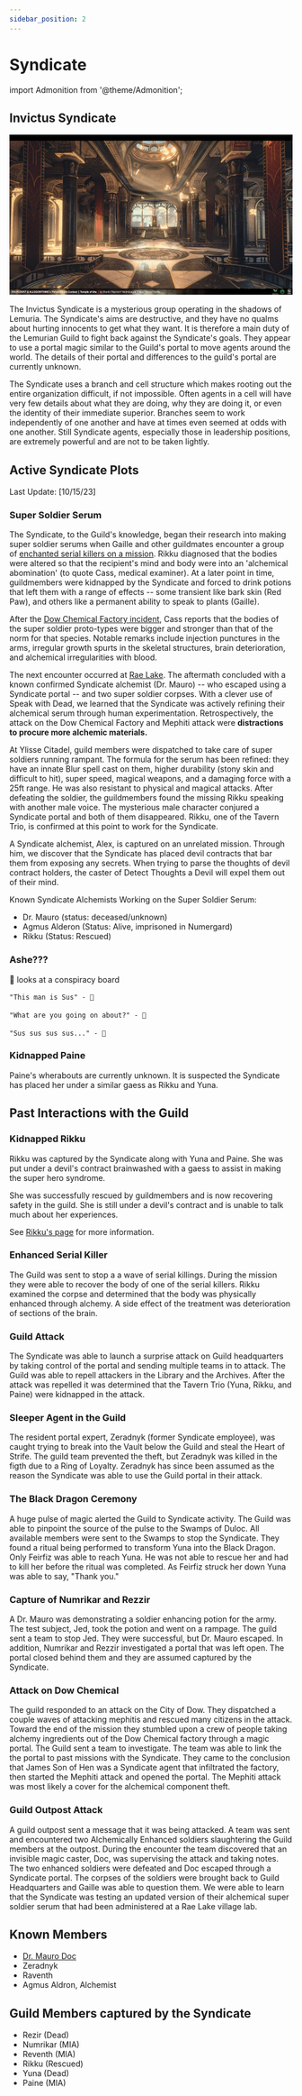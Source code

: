 ```yaml
---
sidebar_position: 2
---
```


# Syndicate

<!--Needed for Minimo Scribbles-->

import Admonition from '@theme/Admonition';

## Invictus Syndicate

![syndicate](/img/archives/syndicate.png)

The Invictus Syndicate is a mysterious group operating in the shadows of Lemuria. The Syndicate's aims are destructive, and they have no qualms about hurting innocents to get what they want. It is therefore a main duty of the Lemurian Guild to fight back against the Syndicate's goals. They appear to use a portal magic similar to the Guild's portal to move agents around the world. The details of their portal and differences to the guild's portal are currently unknown.

The Syndicate uses a branch and cell structure which makes rooting out the entire organization difficult, if not impossible. Often agents in a cell will have very few details about what they are doing, why they are doing it, or even the identity of their immediate superior. Branches seem to work independently of one another and have at times even seemed at odds with one another. Still Syndicate agents, especially those in leadership positions, are extremely powerful and are not to be taken lightly.

## Active Syndicate Plots

Last Update: [10/15/23]

### Super Soldier Serum

The Syndicate, to the Guild's knowledge, began their research into making super soldier serums when Gaille and other guildmates encounter a group of [enchanted serial killers on a mission](#enhanced-serial-killer). Rikku diagnosed that the bodies were altered so that the recipient's mind and body were into an 'alchemical abomination' (to quote Cass, medical examiner). At a later point in time, guildmembers were kidnapped by the Syndicate and forced to drink potions that left them with a range of effects -- some transient like bark skin (Red Paw), and others like a permanent ability to speak to plants (Gaille).

After the [Dow Chemical Factory incident](#attack-on-dow-chemical), Cass reports that the bodies of the super soldier proto-types were bigger and stronger than that of the norm for that species. Notable remarks include injection punctures in the arms, irregular growth spurts in the skeletal structures, brain deterioration, and alchemical irregularities with blood.

The next encounter occurred at [Rae Lake](#capture-of-numrikar-and-rezzir). The aftermath concluded with a known confirmed Syndicate alchemist (Dr. Mauro) -- who escaped using a Syndicate portal -- and two super soldier corpses. With a clever use of Speak with Dead, we learned that the Syndicate was actively refining their alchemical serum through human experimentation. Retrospectively, the attack on the Dow Chemical Factory and Mephiti attack were **distractions to procure more alchemic materials.**

At Ylisse Citadel, guild members were dispatched to take care of super soldiers running rampant. The formula for the serum has been refined: they have an innate Blur spell cast on them, higher durability (stony skin and difficult to hit), super speed, magical weapons, and a damaging force with a 25ft range. He was also resistant to physical and magical attacks. After defeating the soldier, the guildmembers found the missing Rikku speaking with another male voice. The mysterious male character conjured a Syndicate portal and both of them disappeared. Rikku, one of the Tavern Trio, is confirmed at this point to work for the Syndicate.

A Syndicate alchemist, Alex, is captured on an unrelated mission. Through him, we discover that the Syndicate has placed devil contracts that bar them from exposing any secrets. When trying to parse the thoughts of devil contract holders, the caster of Detect Thoughts a Devil will expel them out of their mind.

Known Syndicate Alchemists Working on the Super Soldier Serum:

- Dr. Mauro (status: deceased/unknown)
- Agmus Alderon (Status: Alive, imprisoned in Numergard)
- Rikku (Status: Rescued)

### Ashe???

<Admonition type="note" icon="🦉" title="Conspiracy">
  <p>
    🦉 looks at a conspiracy board

    "This man is Sus" - 🦉

    "What are you going on about?" - 🐀

    "Sus sus sus sus..." - 🦉

  </p>
</Admonition>

### Kidnapped Paine

Paine's wherabouts are currently unknown. It is suspected the Syndicate has placed her under a similar gaess as Rikku and Yuna.

## Past Interactions with the Guild

### Kidnapped Rikku

Rikku was captured by the Syndicate along with Yuna and Paine. She was put under a devil's contract brainwashed with a gaess to assist in making the super hero syndrome.

She was successfully rescued by guildmembers and is now recovering safety in the guild. She is still under a devil's contract and is unable to talk much about her experiences.

See [Rikku's page](../npcs/guild/tavern_trio) for more information.

### Enhanced Serial Killer

The Guild was sent to stop a a wave of serial killings. During the mission they were able to recover the body of one of the serial killers. Rikku examined the corpse and determined that the body was physically enhanced through alchemy. A side effect of the treatment was deterioration of sections of the brain.

### Guild Attack

The Syndicate was able to launch a surprise attack on Guild headquarters by taking control of the portal and sending multiple teams in to attack. The Guild was able to repell attackers in the Library and the Archives. After the attack was repelled it was determined that the Tavern Trio (Yuna, Rikku, and Paine) were kidnapped in the attack.

### Sleeper Agent in the Guild

The resident portal expert, Zeradnyk (former Syndicate employee), was caught trying to break into the Vault below the Guild and steal the Heart of Strife. The guild team prevented the theft, but Zeradnyk was killed in the figth due to a Ring of Loyalty. Zeradnyk has since been assumed as the reason the Syndicate was able to use the Guild portal in their attack.

### The Black Dragon Ceremony

A huge pulse of magic alerted the Guild to Syndicate activity. The Guild was able to pinpoint the source of the pulse to the Swamps of Duloc. All available members were sent to the Swamps to stop the Syndicate. They found a ritual being performed to transform Yuna into the Black Dragon. Only Feirfiz was able to reach Yuna. He was not able to rescue her and had to kill her before the ritual was completed. As Feirfiz struck her down Yuna was able to say, "Thank you."

### Capture of Numrikar and Rezzir

A Dr. Mauro was demonstrating a soldier enhancing potion for the army. The test subject, Jed, took the potion and went on a rampage. The guild sent a team to stop Jed. They were successful, but Dr. Mauro escaped. In addition, Numrikar and Rezzir investigated a portal that was left open. The portal closed behind them and they are assumed captured by the Syndicate.

### Attack on Dow Chemical

The guild responded to an attack on the City of Dow. They dispatched a couple waves of attacking mephitis and rescued many citizens in the attack. Toward the end of the mission they stumbled upon a crew of people taking alchemy ingredients out of the Dow Chemical factory through a magic portal. The Guild sent a team to investigate. The team was able to link the the portal to past missions with the Syndicate. They came to the conclusion that James Son of Hen was a Syndicate agent that infiltrated the factory, then started the Mephiti attack and opened the portal. The Mephiti attack was most likely a cover for the alchemical component theft.

### Guild Outpost Attack

A guild outpost sent a message that it was being attacked. A team was sent and encountered two Alchemically Enhanced soldiers slaughtering the Guild members at the outpost. During the encounter the team discovered that an invisible magic caster, Doc, was supervising the attack and taking notes. The two enhanced soldiers were defeated and Doc escaped through a Syndicate portal. The corpses of the soldiers were brought back to Guild Headquarters and Gaille was able to question them. We were able to learn that the Syndicate was testing an updated version of their alchemical super soldier serum that had been administered at a Rae Lake village lab.

## Known Members

- [Dr. Mauro Doc](../npcs/Syndicate%20NPCs/Dr_Mauro_Doc)
- Zeradnyk
- Raventh
- Agmus Aldron, Alchemist

## Guild Members captured by the Syndicate

- Rezir (Dead)
- Numrikar (MIA)
- Reventh (MIA)
- Rikku (Rescued)
- Yuna (Dead)
- Paine (MIA)
